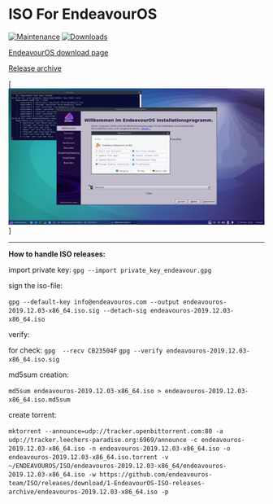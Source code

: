 # ISO For EndeavourOS

[![Maintenance](https://img.shields.io/maintenance/yes/2020.svg)]()  [![Downloads](https://img.shields.io/github/downloads/endeavouros-team/ISO/total)]()

[EndeavourOS download page](https://endeavouros.com/latest-release)

[Release archive](https://github.com/endeavouros-team/ISO/releases/tag/1-EndeavourOS-ISO-releases-archive)

[![Live-Session-Screenshot](https://raw.githubusercontent.com/endeavouros-team/screenshots/master/Live-Session-EndeavourOS.png)]

---


**How to handle ISO releases:**

import private key:
`gpg --import private_key_endeavour.gpg`

sign the iso-file:

`gpg --default-key info@endeavouros.com --output endeavouros-2019.12.03-x86_64.iso.sig --detach-sig endeavouros-2019.12.03-x86_64.iso`

verify:

for check:
`gpg  --recv CB23504F`
`gpg --verify endeavouros-2019.12.03-x86_64.iso.sig`

md5sum creation:

`md5sum endeavouros-2019.12.03-x86_64.iso > endeavouros-2019.12.03-x86_64.iso.md5sum`


create torrent:

`mktorrent --announce=udp://tracker.openbittorrent.com:80 -a udp://tracker.leechers-paradise.org:6969/announce -c endeavouros-2019.12.03-x86_64.iso -n endeavouros-2019.12.03-x86_64.iso -o endeavouros-2019.12.03-x86_64.iso.torrent -v ~/ENDEAVOUROS/ISO/endeavouros-2019.12.03-x86_64/endeavouros-2019.12.03-x86_64.iso -w https://github.com/endeavouros-team/ISO/releases/download/1-EndeavourOS-ISO-releases-archive/endeavouros-2019.12.03-x86_64.iso -p`

